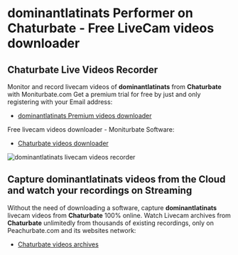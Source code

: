 # dominantlatinats Performer on Chaturbate - Free LiveCam videos downloader

## Chaturbate Live Videos Recorder

Monitor and record livecam videos of **dominantlatinats** from **Chaturbate** with Moniturbate.com
Get a premium trial for free by just and only registering with your Email address:
* [dominantlatinats Premium videos downloader](https://moniturbate.com/request-demo-licence-key.html)

Free livecam videos downloader - Moniturbate Software:
* [Chaturbate videos downloader](https://moniturbate.com/moniturbate-download-software.html)

![dominantlatinats livecam videos recorder](https://peachurnet.com/templates/moniturbate-software.png)


## Capture dominantlatinats videos from the Cloud and watch your recordings on Streaming

Without the need of downloading a software, capture **dominantlatinats** livecam videos from **Chaturbate** 100% online.
Watch Livecam archives from **Chaturbate** unlimitedly from thousands of existing recordings, only on Peachurbate.com and its websites network:
* [Chaturbate videos archives](https://peachurnet.com/)